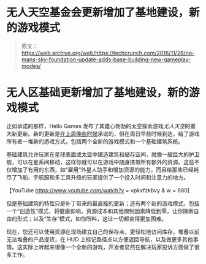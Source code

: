 # 无人天空基金会更新增加了基地建设，新的游戏模式 

> 原文：<https://web.archive.org/web/https://techcrunch.com/2016/11/28/no-mans-sky-foundation-update-adds-base-building-new-gameplay-modes/>

# 无人区基础更新增加了基地建设，新的游戏模式

正如承诺的那样，Hello Games 发布了其雄心勃勃的太空探索游戏*无人天空*的重大新更新。新的更新是[在上周晚些时候](https://web.archive.org/web/20230127061912/https://techcrunch.com/2016/11/25/no-mans-skys-upcoming-update-paves-the-way-for-building-bases/)承诺的，但在周日早些时候到达，给了游戏所有者一堆新的游戏方式，包括两个全新的游戏模式和一个基础建筑系统。

基础建筑允许玩家在星球表面或太空中建造建筑和储存空间，就像一艘巨大的护卫舰，可以在星系间移动，这样你就可以在游戏中随身携带所有额外的资源。这些不仅增加了有用的东西，如“雇用”外星人助手和增加资源的能力，而且给那些已经耗尽了飞船、宇航服和多工具升级的玩家提供了一个投入时间和注意力的地方。

【YouTube https://www.youtube.com/watch?v = vpkxfzkbvy & w = 680]

但是基础建筑的特性只是补丁带来的最直接的更新；还有两个新的游戏模式，包括一个“创造性”模式，将健康影响，资源成本和其他限制因素降低到零，让你探索自由的形式；以及“生存”模式，如你所料，这让一切都变得更加困难。

现在，您还可以使用资源在现场建立自己的保存点，更轻松地访问库存，堆叠以前无法堆叠的产品提货，在 HUD 上标记路径点以方便返回导航，以及做更多其他事情。这实际上听起来很像一个全新的游戏，开发者显然在解决玩家投诉方面做了很多工作。